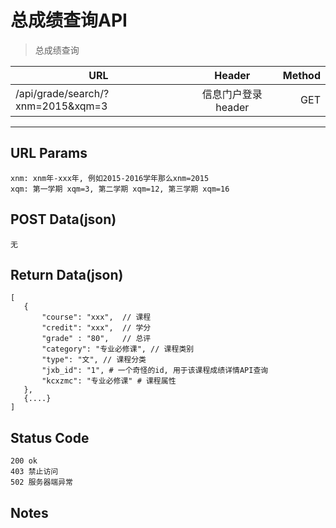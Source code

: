 # 总成绩查询API

> 总成绩查询

| URL |  Header | Method |
| ------------- |:-------------:| -----:|
| /api/grade/search/?xnm=2015&xqm=3 | 信息门户登录header | GET |

<hr/>

## URL Params

    xnm: xnm年-xxx年, 例如2015-2016学年那么xnm=2015
    xqm: 第一学期 xqm=3, 第二学期 xqm=12, 第三学期 xqm=16

## POST Data(json)

    无

## Return Data(json)

    [
       {
           "course": "xxx",  // 课程
           "credit": "xxx",  // 学分
           "grade" : "80",   // 总评
           "category": "专业必修课", // 课程类别
           "type": "文", // 课程分类
           "jxb_id": "1", # 一个奇怪的id, 用于该课程成绩详情API查询
           "kcxzmc": "专业必修课" # 课程属性
       },
       {....}
    ]

## Status Code

    200 ok
    403 禁止访问
    502 服务器端异常

## Notes

